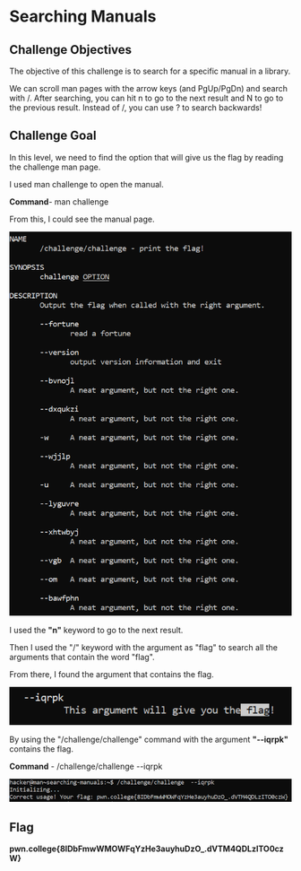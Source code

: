 # Searching Manuals

## Challenge Objectives

The  objective of this challenge is to search for a specific manual in a library.

We can scroll man pages with the arrow keys (and PgUp/PgDn) and search with /. After searching, you can hit n to go to the next result and N to go to the previous result. Instead of /, you can use ? to search backwards!

## Challenge Goal

In this level, we need to find the option that will give us the flag by reading the challenge man page.

I used man challenge to open the manual.

**Command**- man challenge

From this, I could see the manual page.

![Error in loading image](image-2.png)

I used the **"n"** keyword to go to the next result.

Then I used the "/" keyword with the argument as "flag" to search all the arguments that contain the  word "flag".

From there, I found the argument that contains  the flag.

![Error in loading image](image-3.png)

By using the "/challenge/challenge" command with the argument **"--iqrpk"** contains the flag.

**Command** - /challenge/challenge --iqrpk

![Error in loading image](image-4.png)

## Flag

**pwn.college{8IDbFmwWMOWFqYzHe3auyhuDzO_.dVTM4QDLzITO0czW}**





